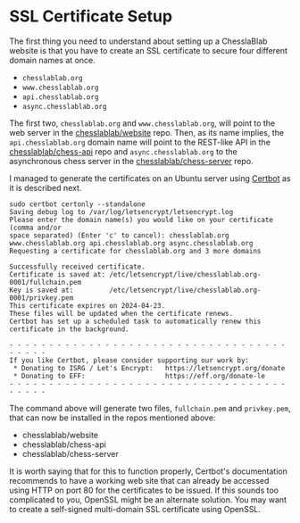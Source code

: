 # SSL Certificate Setup

The first thing you need to understand about setting up a ChesslaBlab website is that you have to create an SSL certificate to secure four different domain names at once.

- `chesslablab.org`
- `www.chesslablab.org`
- `api.chesslablab.org`
- `async.chesslablab.org`

The first two, `chesslablab.org` and `www.chesslablab.org`, will point to the web server in the [chesslablab/website](https://github.com/chesslablab/website) repo. Then, as its name implies, the `api.chesslablab.org` domain name will point to the REST-like API in the [chesslablab/chess-api](https://github.com/chesslablab/chess-api) repo and `async.chesslablab.org` to the asynchronous chess server in the [chesslablab/chess-server](https://github.com/chesslablab/chess-server) repo.

I managed to generate the certificates on an Ubuntu server using [Certbot](https://certbot.eff.org/) as it is described next.

```text
sudo certbot certonly --standalone
Saving debug log to /var/log/letsencrypt/letsencrypt.log
Please enter the domain name(s) you would like on your certificate (comma and/or
space separated) (Enter 'c' to cancel): chesslablab.org www.chesslablab.org api.chesslablab.org async.chesslablab.org
Requesting a certificate for chesslablab.org and 3 more domains

Successfully received certificate.
Certificate is saved at: /etc/letsencrypt/live/chesslablab.org-0001/fullchain.pem
Key is saved at:         /etc/letsencrypt/live/chesslablab.org-0001/privkey.pem
This certificate expires on 2024-04-23.
These files will be updated when the certificate renews.
Certbot has set up a scheduled task to automatically renew this certificate in the background.

- - - - - - - - - - - - - - - - - - - - - - - - - - - - - - - - - - - - - - - -
If you like Certbot, please consider supporting our work by:
 * Donating to ISRG / Let's Encrypt:   https://letsencrypt.org/donate
 * Donating to EFF:                    https://eff.org/donate-le
- - - - - - - - - - - - - - - - - - - - - - - - - - - - - - - - - - - - - - - -
```

The command above will generate two files, `fullchain.pem` and `privkey.pem`, that can now be installed in the repos mentioned above:

- chesslablab/website
- chesslablab/chess-api
- chesslablab/chess-server

It is worth saying that for this to function properly, Certbot's documentation recommends to have a working web site that can already be accessed using HTTP on port 80 for the certificates to be issued. If this sounds too complicated to you, OpenSSL might be an alternate solution. You may want to create a self-signed multi-domain SSL certificate using OpenSSL.
